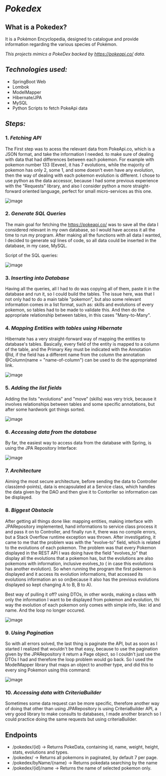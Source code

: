 # ***Pokedex***

## **What is a Pokedex**?
It is a Pokémon Encyclopedia,  designed to catalogue and provide information regarding the various species of Pokémon.

*This projects mimics a PokeDex backed by https://pokeapi.co/ data.*

## ***Technologies used:***
* SpringBoot Web
* Lombok
* ModelMapper
* Hibernate/JPA
* MySQL
* Python Scripts to fetch PokeApi data

## ***Steps:***

### 1. ***Fetching API*** 
  The First step was to acess the relevant data from PokeApi.co, which is a JSON format, and take the information I needed. to make sure of dealing with data that had differences between each pokemon. 
    For example with pokemon number 133 (Eevee), it has 7 evolutions, while the majority of pokemon has only 2, some 1, and some doesn't even have any evolution, then the way of dealing with each pokemon evolution is different. 
  I chose to use python as the data accessor, because I had some previous experience with the "Requests" library, and also I consider python a more straight-forward oriented language, perfect for small micro-services as this one.

![image](https://user-images.githubusercontent.com/72032836/133973878-478aff50-0157-4fd3-9850-3a0031b72b47.png)

### 2. ***Generate SQL Queries*** 
The main goal for fetching the https://pokeapi.co/ was to save all the data I considered relevant in my own database, so I would have access it all the time to run my program.
After making all the functions with all data I wanted, I decided to generate sql lines of code, so all data could be inserted in the database, in my case, MySQL.

Script of the SQL queries:

![image](https://user-images.githubusercontent.com/72032836/133974706-2267aa71-5121-4370-9ab9-6a97849c9ea1.png)

### 3. ***Inserting into Database***
Having all the queries, all I had to do was copying all of them, paste it in the database and run it, so I could build the tables.
The issue here, was that I not only had to do a main table "pokemon", but also some relevant information comes in a list format, such as: skills and evolutions of every pokemon, so tables had to be made to validate this. And then do the appropriate relationship between tables, in this cases "Many-to-Many".

### 4. ***Mapping Entities with tables using Hibernate***
Hibernate has a very straight-forward way of mapping the entities to database's tables. Basically, every field of the entity is mapped to a column of the table, and the Primary Key must be indicated with the Annotation @Id, if the field has a different name from the column the annotation @Column(name = "name-of-column") can be used to do the appropriated link.

![image](https://user-images.githubusercontent.com/72032836/133976123-98585396-1417-42c5-89e9-925e4cb34578.png)

### 5. ***Adding the list fields***
Adding the lists "evolutions" and "move" (skills) was very trick, because it involves relationships between tables and some specific annotations, but after some hardwork got things sorted.

![image](https://user-images.githubusercontent.com/72032836/133976455-ed99d032-9415-4fc7-9f9f-32a1983c8e75.png)

### 6. ***Accessing data from the database***
By far, the easiest way to access data from the database with Spring, is using the JPA Repository Interface:

![image](https://user-images.githubusercontent.com/72032836/133977149-8fb15225-096b-438a-b1cd-ab526feb72e6.png)

### 7. ***Architecture***
Aiming the most secure architecture, before sending the data to Controller class(end-points), data is encapsulated at a Service class, which handles the data given by the DAO and then give it to Contorller so information can be displayed.

### 8. ***Biggest Obstacle***
  After getting all things done like: mapping entities, making interface with JPARepository implemented, hand informations to service class process it and pass it on to Controller, and finally run it, there was no compile errors, but a Stack Overflow runtime exception was thrown. 
  After investigating, it came to me that the problem was with the "evolve-to" field, which is related to the evolutions of each pokemon. The problem was that every Pokemon displayed in the REST API I was doing have the field "evolves_to" that display all the evolutions that a pokemon has, but the evolutions are also pokemons with information, inclusive evolves_to ( in case this evolutions has another evolution). So when running the program the first pokemon is displayed and it access its evolution informations, that accessed its evolutions information an so on(because it also has the previous evolutions displayed so kept changing A to B, B to A).
  
  Best way of pulling it off? using DTOs, in other words, making a class with only the information I want to be displayed from pokemon and evolution, thi way the evolution of each pokemon only comes with simple info, like: id and name. And the loop no longer occured.
  
  ![image](https://user-images.githubusercontent.com/72032836/133979018-9256a9e4-73ff-4e64-8929-43d0bd2497f8.png)
  
  ### 9. ***Using Pagination***
  So with all errors solved, the last thing is paginate the API, but as soon as I started I realized that wouldn't be that easy, because to use the pagination given by the JPARepository it return a Page<Pokemon> object, so I couldn't just use the DTOs I had and therefore the loop problem would go back. So I used the ModelMapper library that maps an object to another type, and did this to every sing Pokemon using this command:

![image](https://user-images.githubusercontent.com/72032836/133984494-64c073b7-650f-4084-8951-769a4f2f1cb7.png)
  
  ### 10. ***Accessing data with CriteriaBuilder***
Sometimes some data request can be more specific, therefore another way of doing that other than using JPARepository is using CriteriaBuilder API, a very good library to make consults to databases, I made another branch so I could practice doing the same requests but using criteriaBuilder.

   





## Endpoints
* /pokedex/{id} -> Returns PokeData, containing id, name, weight, height, stats, evolutions and types. 
* /pokedex/ -> Returns all pokemons in paginated, by default 7 per page.
* /pokedex/byName/{name} -> Returns pokedata searching by the name
* /pokedex/{id}/name -> Returns the name of selected pokemon only.
